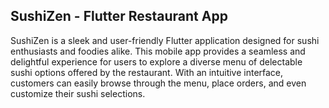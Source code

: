## SushiZen - Flutter Restaurant App

SushiZen is a sleek and user-friendly Flutter application designed for sushi enthusiasts and foodies alike. This mobile app provides a seamless and delightful experience for users to explore a diverse menu of delectable sushi options offered by the restaurant. 
With an intuitive interface, customers can easily browse through the menu, place orders, and even customize their sushi selections.

